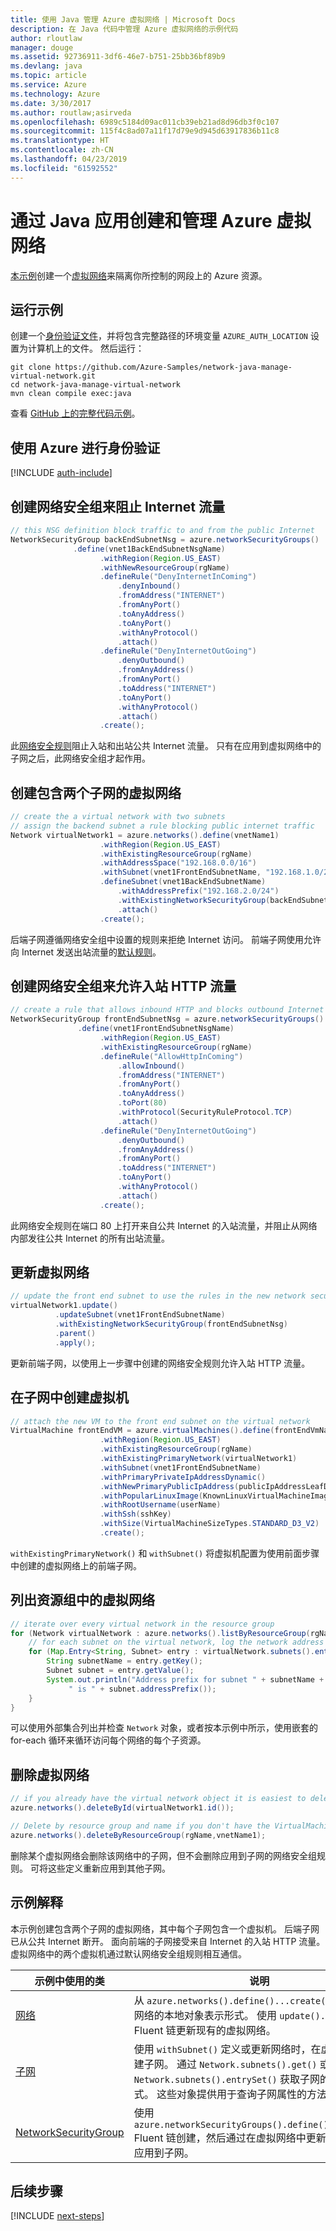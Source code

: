 ```yaml
---
title: 使用 Java 管理 Azure 虚拟网络 | Microsoft Docs
description: 在 Java 代码中管理 Azure 虚拟网络的示例代码
author: rloutlaw
manager: douge
ms.assetid: 92736911-3df6-46e7-b751-25bb36bf89b9
ms.devlang: java
ms.topic: article
ms.service: Azure
ms.technology: Azure
ms.date: 3/30/2017
ms.author: routlaw;asirveda
ms.openlocfilehash: 6989c5184d09ac011cb39eb21ad8d96db3f0c107
ms.sourcegitcommit: 115f4c8ad07a11f17d79e9d945d63917836b11c8
ms.translationtype: HT
ms.contentlocale: zh-CN
ms.lasthandoff: 04/23/2019
ms.locfileid: "61592552"
---
```

# <a name="create-and-manage-azure-virtual-networks-from-your-java-apps"></a>通过 Java 应用创建和管理 Azure 虚拟网络

[本示例](https://github.com/Azure-Samples/network-java-manage-virtual-network)创建一个[虚拟网络](https://docs.microsoft.com/azure/virtual-network/virtual-networks-overview)来隔离你所控制的网段上的 Azure 资源。

## <a name="run-the-sample"></a>运行示例

创建一个[身份验证文件](https://github.com/Azure/azure-sdk-for-java/blob/master/AUTH.md)，并将包含完整路径的环境变量 `AZURE_AUTH_LOCATION` 设置为计算机上的文件。 然后运行：

```
git clone https://github.com/Azure-Samples/network-java-manage-virtual-network.git
cd network-java-manage-virtual-network
mvn clean compile exec:java
```

查看 [GitHub 上的完整代码示例](https://github.com/Azure-Samples/network-java-manage-virtual-network/blob/master/src/main/java/com/microsoft/azure/management/network/samples/ManageVirtualNetwork.java)。

## <a name="authenticate-with-azure"></a>使用 Azure 进行身份验证

[!INCLUDE [auth-include](includes/java-auth-include.md)]

## <a name="create-a-network-security-group-to-block-internet-traffic"></a>创建网络安全组来阻止 Internet 流量

```java
// this NSG definition block traffic to and from the public Internet
NetworkSecurityGroup backEndSubnetNsg = azure.networkSecurityGroups()
              .define(vnet1BackEndSubnetNsgName)
                    .withRegion(Region.US_EAST)
                    .withNewResourceGroup(rgName)
                    .defineRule("DenyInternetInComing")
                        .denyInbound()
                        .fromAddress("INTERNET")
                        .fromAnyPort()
                        .toAnyAddress()
                        .toAnyPort()
                        .withAnyProtocol()
                        .attach()
                    .defineRule("DenyInternetOutGoing")
                        .denyOutbound()
                        .fromAnyAddress()
                        .fromAnyPort()
                        .toAddress("INTERNET")
                        .toAnyPort()
                        .withAnyProtocol()
                        .attach()
                    .create();
```

此[网络安全规则](https://docs.microsoft.com/azure/virtual-network/virtual-networks-nsg)阻止入站和出站公共 Internet 流量。 只有在应用到虚拟网络中的子网之后，此网络安全组才起作用。

## <a name="create-a-virtual-network-with-two-subnets"></a>创建包含两个子网的虚拟网络

```java
// create the a virtual network with two subnets
// assign the backend subnet a rule blocking public internet traffic
Network virtualNetwork1 = azure.networks().define(vnetName1)
                    .withRegion(Region.US_EAST)
                    .withExistingResourceGroup(rgName)
                    .withAddressSpace("192.168.0.0/16")
                    .withSubnet(vnet1FrontEndSubnetName, "192.168.1.0/24")
                    .defineSubnet(vnet1BackEndSubnetName)
                        .withAddressPrefix("192.168.2.0/24")
                        .withExistingNetworkSecurityGroup(backEndSubnetNsg)
                        .attach()
                    .create();
```

后端子网遵循网络安全组中设置的规则来拒绝 Internet 访问。 前端子网使用允许向 Internet 发送出站流量的[默认规则](https://docs.microsoft.com/azure/virtual-network/virtual-networks-nsg)。

## <a name="create-a-network-security-group-to-allow-inbound-http-traffic"></a>创建网络安全组来允许入站 HTTP 流量
```java
// create a rule that allows inbound HTTP and blocks outbound Internet traffic
NetworkSecurityGroup frontEndSubnetNsg = azure.networkSecurityGroups()
               .define(vnet1FrontEndSubnetNsgName)
                    .withRegion(Region.US_EAST)
                    .withExistingResourceGroup(rgName)
                    .defineRule("AllowHttpInComing")
                        .allowInbound()
                        .fromAddress("INTERNET")
                        .fromAnyPort()
                        .toAnyAddress()
                        .toPort(80)
                        .withProtocol(SecurityRuleProtocol.TCP)
                        .attach()
                    .defineRule("DenyInternetOutGoing")
                        .denyOutbound()
                        .fromAnyAddress()
                        .fromAnyPort()
                        .toAddress("INTERNET")
                        .toAnyPort()
                        .withAnyProtocol()
                        .attach()
                    .create();
```

此网络安全规则在端口 80 上打开来自公共 Internet 的入站流量，并阻止从网络内部发往公共 Internet 的所有出站流量。 

## <a name="update-a-virtual-network"></a>更新虚拟网络
```java
// update the front end subnet to use the rules in the new network security group
virtualNetwork1.update()
          .updateSubnet(vnet1FrontEndSubnetName)
          .withExistingNetworkSecurityGroup(frontEndSubnetNsg)
          .parent()
          .apply();
```

更新前端子网，以使用上一步骤中创建的网络安全规则允许入站 HTTP 流量。

## <a name="create-a-virtual-machine-on-a-subnet"></a>在子网中创建虚拟机
```java
// attach the new VM to the front end subnet on the virtual network
VirtualMachine frontEndVM = azure.virtualMachines().define(frontEndVmName)
                    .withRegion(Region.US_EAST)
                    .withExistingResourceGroup(rgName)
                    .withExistingPrimaryNetwork(virtualNetwork1) 
                    .withSubnet(vnet1FrontEndSubnetName)
                    .withPrimaryPrivateIpAddressDynamic()
                    .withNewPrimaryPublicIpAddress(publicIpAddressLeafDnsForFrontEndVm)
                    .withPopularLinuxImage(KnownLinuxVirtualMachineImage.UBUNTU_SERVER_16_04_LTS)
                    .withRootUsername(userName)
                    .withSsh(sshKey)
                    .withSize(VirtualMachineSizeTypes.STANDARD_D3_V2)
                    .create();
```

`withExistingPrimaryNetwork()` 和 `withSubnet()` 将虚拟机配置为使用前面步骤中创建的虚拟网络上的前端子网。

## <a name="list-virtual-networks-in-a-resource-group"></a>列出资源组中的虚拟网络
```java
// iterate over every virtual network in the resource group 
for (Network virtualNetwork : azure.networks().listByResourceGroup(rgName)) {
    // for each subnet on the virtual network, log the network address prefix 
    for (Map.Entry<String, Subnet> entry : virtualNetwork.subnets().entrySet()) {
        String subnetName = entry.getKey();
        Subnet subnet = entry.getValue();
        System.out.println("Address prefix for subnet " + subnetName + 
             " is " + subnet.addressPrefix());
    }
}
```       

可以使用外部集合列出并检查 `Network` 对象，或者按本示例中所示，使用嵌套的 for-each 循环来循环访问每个网络的每个子资源。

## <a name="delete-a-virtual-network"></a>删除虚拟网络
```java
// if you already have the virtual network object it is easiest to delete by ID
azure.networks().deleteById(virtualNetwork1.id());

// Delete by resource group and name if you don't have the VirtualMachine object
azure.networks().deleteByResourceGroup(rgName,vnetName1);
```

删除某个虚拟网络会删除该网络中的子网，但不会删除应用到子网的网络安全组规则。 可将这些定义重新应用到其他子网。

## <a name="sample-explanation"></a>示例解释

本示例创建包含两个子网的虚拟网络，其中每个子网包含一个虚拟机。 后端子网已从公共 Internet 断开。 面向前端的子网接受来自 Internet 的入站 HTTP 流量。 虚拟网络中的两个虚拟机通过默认网络安全组规则相互通信。

| 示例中使用的类 | 说明
|-------|-------|
| [网络](https://docs.microsoft.com/java/api/com.microsoft.azure.management.network._network) | 从 `azure.networks().define()...create()` 创建的虚拟网络的本地对象表示形式。 使用 `update()...apply()` Fluent 链更新现有的虚拟网络。
| [子网](https://docs.microsoft.com/java/api/com.microsoft.azure.management.network._subnet) | 使用 `withSubnet()` 定义或更新网络时，在虚拟网络中创建子网。 通过 `Network.subnets().get()` 或 `Network.subnets().entrySet()` 获取子网的对象表示形式。 这些对象提供用于查询子网属性的方法。
| [NetworkSecurityGroup](https://docs.microsoft.com/java/api/com.microsoft.azure.management.network._network_security_group) | 使用 `azure.networkSecurityGroups().define()...create()` Fluent 链创建，然后通过在虚拟网络中更新或创建子网应用到子网。 

## <a name="next-steps"></a>后续步骤

[!INCLUDE [next-steps](includes/java-next-steps.md)]